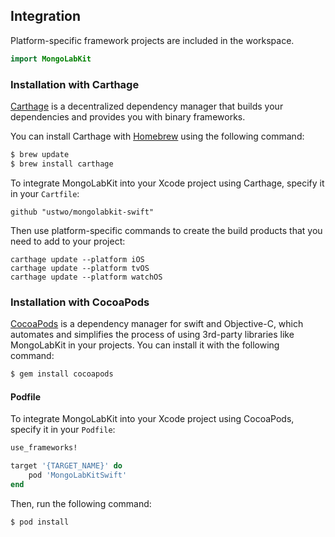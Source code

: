 ## Integration

Platform-specific framework projects are included in the workspace.

``` swift
import MongoLabKit
```

### Installation with Carthage

[Carthage](https://github.com/Carthage/Carthage) is a decentralized dependency manager that builds your dependencies and provides you with binary frameworks.

You can install Carthage with [Homebrew](http://brew.sh/) using the following command:

``` bash
$ brew update
$ brew install carthage
```

To integrate MongoLabKit into your Xcode project using Carthage, specify it in your `Cartfile`:

``` ogdl
github "ustwo/mongolabkit-swift"
```

Then use platform-specific commands to create the build products that you need to add to your project:

````
carthage update --platform iOS
carthage update --platform tvOS
carthage update --platform watchOS
````

### Installation with CocoaPods

[CocoaPods](http://cocoapods.org) is a dependency manager for swift and Objective-C, which automates and simplifies the process of using 3rd-party libraries like MongoLabKit in your projects. You can install it with the following command:

```bash
$ gem install cocoapods
```

#### Podfile

To integrate MongoLabKit into your Xcode project using CocoaPods, specify it in your `Podfile`:

```ruby
use_frameworks!

target '{TARGET_NAME}' do
    pod 'MongoLabKitSwift'
end
```

Then, run the following command:

```bash
$ pod install
```

